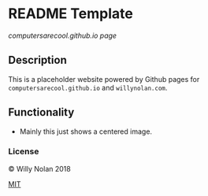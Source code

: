 # README Template
*computersarecool.github.io page*

## Description
This is a placeholder website powered by Github pages for `computersarecool.github.io` and `willynolan.com`.

## Functionality
- Mainly this just shows a centered image.

### License

:copyright: Willy Nolan 2018

[MIT](https://opensource.org/licenses/MIT)

